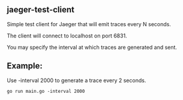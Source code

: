 ## jaeger-test-client

Simple test client for Jaeger that will emit traces every N seconds.

The client will connect to localhost on port 6831.

You may specify the interval at which traces are generated and sent.

## Example:
Use -interval 2000 to generate a trace every 2 seconds.

`go run main.go -interval 2000`
